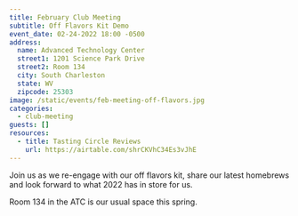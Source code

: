 ```yaml
---
title: February Club Meeting
subtitle: Off Flavors Kit Demo
event_date: 02-24-2022 18:00 -0500
address:
  name: Advanced Technology Center
  street1: 1201 Science Park Drive
  street2: Room 134
  city: South Charleston
  state: WV
  zipcode: 25303
image: /static/events/feb-meeting-off-flavors.jpg
categories:
  - club-meeting
guests: []
resources:
  - title: Tasting Circle Reviews
    url: https://airtable.com/shrCKVhC34Es3vJhE
---
```

Join us as we re-engage with our off flavors kit, share our latest homebrews and look forward to what 2022 has in store for us.

Room 134 in the ATC is our usual space this spring.
